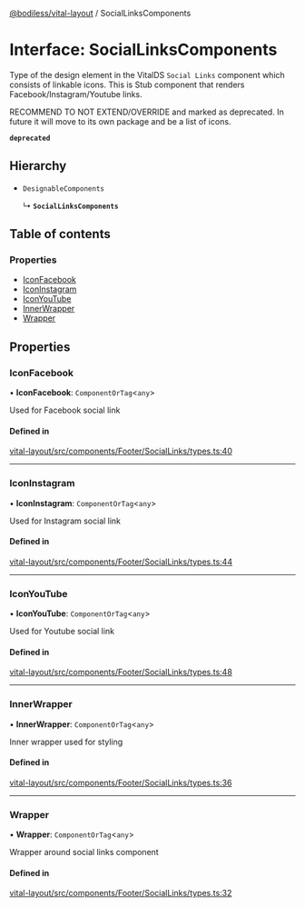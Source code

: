 [@bodiless/vital-layout](../README.md) / SocialLinksComponents

# Interface: SocialLinksComponents

Type of the design element in the VitalDS `Social Links` component which
consists of linkable icons.  This is Stub component that renders
Facebook/Instagram/Youtube links.

RECOMMEND TO NOT EXTEND/OVERRIDE and marked as deprecated.
In future it will move to its own package and be a list of icons.

**`deprecated`**

## Hierarchy

- `DesignableComponents`

  ↳ **`SocialLinksComponents`**

## Table of contents

### Properties

- [IconFacebook](SocialLinksComponents.md#iconfacebook)
- [IconInstagram](SocialLinksComponents.md#iconinstagram)
- [IconYouTube](SocialLinksComponents.md#iconyoutube)
- [InnerWrapper](SocialLinksComponents.md#innerwrapper)
- [Wrapper](SocialLinksComponents.md#wrapper)

## Properties

### IconFacebook

• **IconFacebook**: `ComponentOrTag`<`any`\>

Used for Facebook social link

#### Defined in

[vital-layout/src/components/Footer/SocialLinks/types.ts:40](https://github.com/johnsonandjohnson/Bodiless-JS/blob/8696b8433/packages/vital-layout/src/components/Footer/SocialLinks/types.ts#L40)

___

### IconInstagram

• **IconInstagram**: `ComponentOrTag`<`any`\>

Used for Instagram social link

#### Defined in

[vital-layout/src/components/Footer/SocialLinks/types.ts:44](https://github.com/johnsonandjohnson/Bodiless-JS/blob/8696b8433/packages/vital-layout/src/components/Footer/SocialLinks/types.ts#L44)

___

### IconYouTube

• **IconYouTube**: `ComponentOrTag`<`any`\>

Used for Youtube social link

#### Defined in

[vital-layout/src/components/Footer/SocialLinks/types.ts:48](https://github.com/johnsonandjohnson/Bodiless-JS/blob/8696b8433/packages/vital-layout/src/components/Footer/SocialLinks/types.ts#L48)

___

### InnerWrapper

• **InnerWrapper**: `ComponentOrTag`<`any`\>

Inner wrapper used for styling

#### Defined in

[vital-layout/src/components/Footer/SocialLinks/types.ts:36](https://github.com/johnsonandjohnson/Bodiless-JS/blob/8696b8433/packages/vital-layout/src/components/Footer/SocialLinks/types.ts#L36)

___

### Wrapper

• **Wrapper**: `ComponentOrTag`<`any`\>

Wrapper around social links component

#### Defined in

[vital-layout/src/components/Footer/SocialLinks/types.ts:32](https://github.com/johnsonandjohnson/Bodiless-JS/blob/8696b8433/packages/vital-layout/src/components/Footer/SocialLinks/types.ts#L32)
